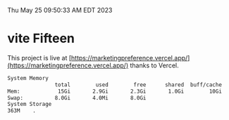 Thu May 25 09:50:33 AM EDT 2023

# vite Fifteen


This project is live at [https://marketingpreference.vercel.app/](https://marketingpreference.vercel.app/) thanks to Vercel.

```bash
System Memory
               total        used        free      shared  buff/cache   available
Mem:            15Gi       2.9Gi       2.3Gi       1.0Gi        10Gi        10Gi
Swap:          8.0Gi       4.0Mi       8.0Gi
System Storage
363M	.
```
